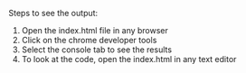 Steps to see the output:
1. Open the index.html file in any browser
2. Click on the chrome developer tools
3. Select the console tab to see the results
4. To look at the code, open the index.html in any text editor
